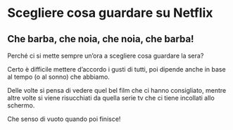 # Scegliere cosa guardare su Netflix

## Che barba, che noia, che noia, che barba!

Perché ci si mette sempre un’ora a scegliere cosa guardare la sera? 

Certo è difficile mettere d’accordo i gusti di tutti, poi dipende anche in base al tempo (o al sonno) che abbiamo.

 Delle volte si pensa di vedere quel bel film che ci hanno consigliato, mentre altre volte si viene risucchiati da quella serie tv che ci tiene incollati allo schermo.
 
Che senso di vuoto quando poi finisce! 
